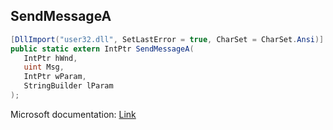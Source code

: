 ## SendMessageA

```csharp
[DllImport("user32.dll", SetLastError = true, CharSet = CharSet.Ansi)]
public static extern IntPtr SendMessageA(
   IntPtr hWnd,
   uint Msg,
   IntPtr wParam,
   StringBuilder lParam
);
```

Microsoft documentation: [Link](https://docs.microsoft.com/en-us/windows/win32/api/winuser/nf-winuser-sendmessagea)
